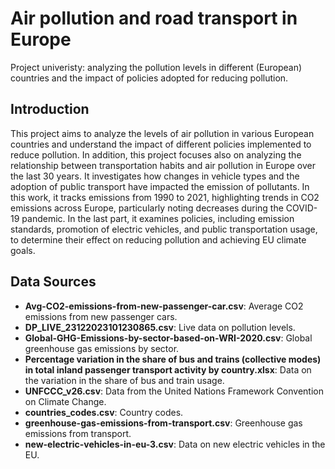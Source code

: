 # Air pollution and road transport in Europe
 Project univeristy: analyzing the pollution levels in different (European)  countries and the impact of policies adopted for reducing pollution.

## Introduction
This project aims to analyze the levels of air pollution in various European countries and understand the impact of different policies implemented to reduce pollution. In addition, this project focuses also on analyzing the relationship between transportation habits and air pollution in Europe over the last 30 years. It investigates how changes in vehicle types and the adoption of public transport have impacted the emission of pollutants. In this work, it tracks emissions from 1990 to 2021, highlighting trends in CO2 emissions across Europe, particularly noting decreases during the COVID-19 pandemic. In the last part, it examines policies, including emission standards, promotion of electric vehicles, and public transportation usage, to determine their effect on reducing pollution and achieving EU climate goals.

## Data Sources 
- **Avg-CO2-emissions-from-new-passenger-car.csv**: Average CO2 emissions from new passenger cars.
- **DP_LIVE_23122023101230865.csv**: Live data on pollution levels.
- **Global-GHG-Emissions-by-sector-based-on-WRI-2020.csv**: Global greenhouse gas emissions by sector.
- **Percentage variation in the share of bus and trains (collective modes) in total inland passenger transport activity by country.xlsx**: Data on the variation in the share of bus and train usage.
- **UNFCCC_v26.csv**: Data from the United Nations Framework Convention on Climate Change.
- **countries_codes.csv**: Country codes.
- **greenhouse-gas-emissions-from-transport.csv**: Greenhouse gas emissions from transport.
- **new-electric-vehicles-in-eu-3.csv**: Data on new electric vehicles in the EU.